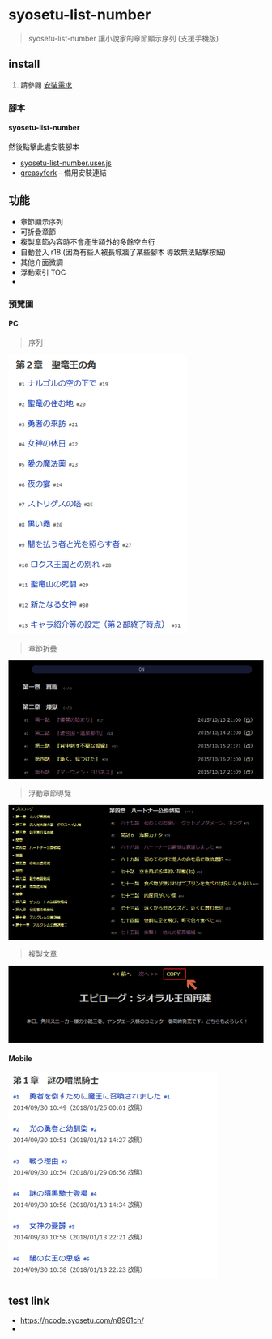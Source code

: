 # syosetu-list-number

> syosetu-list-number 讓小說家的章節顯示序列 (支援手機版)

## install

1. 請參閱 [安裝需求](https://github.com/bluelovers/gm-user-scripts/blob/master/readme/userscript.md)

### 腳本

#### syosetu-list-number

然後點擊此處安裝腳本

* [syosetu-list-number.user.js](https://github.com/bluelovers/gm-user-scripts/raw/master/dist/syosetu-list-number.user.js)
* [greasyfork](https://greasyfork.org/zh-TW/scripts/39307-syosetu-list-number) - 備用安裝連結

## 功能

- 章節顯示序列
- 可折疊章節
- 複製章節內容時不會產生額外的多餘空白行
- 自動登入 r18 (因為有些人被長城牆了某些腳本 導致無法點擊按鈕)
- 其他介面微調
- 浮動索引 TOC
- 

### 預覽圖

#### PC

> 序列

![syosetu-list-number](syosetu-list-number.jpg)

> 章節折疊

![2018-07-14-17-58-13-4.png](images/syosetu-list-number/2018-07-14-17-58-13-4.png)

> 浮動章節導覽

![2018-07-15-18-35-07-3.png](images/syosetu-list-number/2018-07-15-18-35-07-3.png)

> 複製文章

![2018-08-13-00-38-39-17.png](images/syosetu-list-number/2018-08-13-00-38-39-17.png)

#### Mobile

![2018-03-08-22-12-26-2](images/2018-03-08-22-12-26-2.jpg)

## test link

- https://ncode.syosetu.com/n8961ch/
- 
